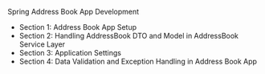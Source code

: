 Spring Address Book App Development

* Section 1: Address Book App Setup
* Section 2: Handling AddressBook DTO and Model in AddressBook Service Layer
* Section 3: Application Settings
* Section 4: Data Validation and Exception Handling in Address Book App
